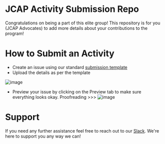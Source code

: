 # JCAP Activity Submission Repo
Congratulations on being a part of this elite group! This repository is for you (JCAP Advocates) to add more details about your contributions to the program!

# How to Submit an Activity
* Create an issue using our standard [submission template](https://github.com/jina-ai/jcap/issues/new/choose)
* Upload the details as per the template

![image](https://user-images.githubusercontent.com/70858293/179223459-e1bb4e33-7f81-4e47-8170-e49ca0458c8c.png)

* Preview your issue by clicking on the Preview tab to make sure everything looks okay. Proofreading >>>
![image](https://user-images.githubusercontent.com/70858293/179224057-0dc4d810-a2cd-400e-b977-2d02e2bef640.png)



# Support
If you need any further assistance feel free to reach out to our [Slack](https://slack.jina.ai). We're here to support you any way we can! 			
				
